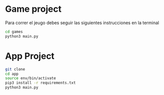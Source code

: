 # Game project

Para correr el jeugo debes seguir las siguientes instrucciones en la terminal

```sh
cd games
python3 main.py
```

# App Project

```sh
git clone
cd app
source env/bin/activate
pip3 install -r requirements.txt
python3 main.py
```